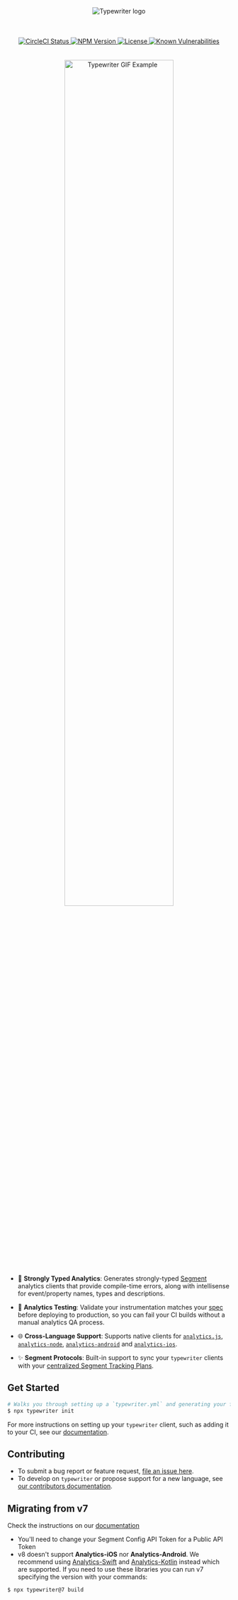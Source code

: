 <p align="center">
	<br>
	<br>
  <img src=".github/assets/typewriter-logo.svg?sanitize=true" alt="Typewriter logo" />
  <br>
  <br>
  <br>
  <br>

  <a href="https://circleci.com/gh/segmentio/typewriter">
    <img src="https://circleci.com/gh/segmentio/typewriter.svg?style=svg&circle-token=8c1e734c99bdc08170e12d85af7a371900e33e96" alt="CircleCI Status">
  </a>
  <a href="http://www.npmjs.com/package/typewriter">
    <img src="https://img.shields.io/npm/v/typewriter.svg" alt="NPM Version">
  </a>
  <a href="./.github/LICENSE.md">
    <img src="https://img.shields.io/npm/l/typewriter.svg" alt="License">
  </a>
  <a href="https://snyk.io/test/github/segmentio/typewriter?targetFile=package.json">
    <img src="https://snyk.io/test/github/segmentio/typewriter/badge.svg?targetFile=package.json" alt="Known Vulnerabilities" data-canonical-src="https://snyk.io/test/github/segmentio/typewriter?targetFile=package.json">
  </a>
  <br>
  <br>
  <br>

  <img src=".github/assets/readme-example.gif" alt="Typewriter GIF Example" width="70%"/>
</p>

- 💪 **Strongly Typed Analytics**: Generates strongly-typed [Segment](http://segment.com) analytics clients that provide compile-time errors, along with intellisense for event/property names, types and descriptions.

- 👮 **Analytics Testing**: Validate your instrumentation matches your [spec](https://segment.com/docs/protocols/tracking-plan/) before deploying to production, so you can fail your CI builds without a manual analytics QA process.

- 🌐 **Cross-Language Support**: Supports native clients for [`analytics.js`](https://segment.com/docs/protocols/typewriter/#browser-quickstart), [`analytics-node`](https://segment.com/docs/protocols/typewriter/#node-js-quickstart), [`analytics-android`](https://segment.com/docs/protocols/typewriter/#android-quickstart) and [`analytics-ios`](https://segment.com/docs/protocols/typewriter/#ios-quickstart).

- ✨ **Segment Protocols**: Built-in support to sync your `typewriter` clients with your [centralized Segment Tracking Plans](https://segment.com/docs/protocols/tracking-plan/).

## Get Started

```sh
# Walks you through setting up a `typewriter.yml` and generating your first client.
$ npx typewriter init
```

For more instructions on setting up your `typewriter` client, such as adding it to your CI, see our [documentation](https://segment.com/docs/protocols/typewriter).

## Contributing

- To submit a bug report or feature request, [file an issue here](issues).
- To develop on `typewriter` or propose support for a new language, see [our contributors documentation](./.github/CONTRIBUTING.md).


## Migrating from v7

Check the instructions on our [documentation](https://segment.com/docs/protocols/typewriter)

- You'll need to change your Segment Config API Token for a Public API Token
- v8 doesn't support **Analytics-iOS** nor **Analytics-Android**. We recommend using [Analytics-Swift]() and [Analytics-Kotlin]() instead which are supported.
If you need to use these libraries you can run v7 specifying the version with your commands:

```sh
$ npx typewriter@7 build
```
